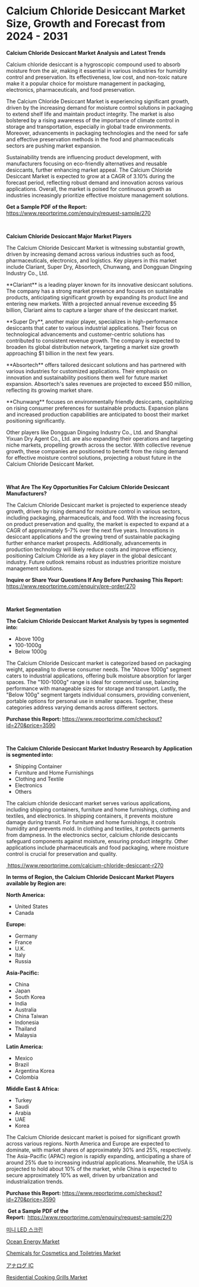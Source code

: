 <p><h1>Calcium Chloride Desiccant Market Size, Growth and Forecast from 2024 - 2031</h1></p><p><strong>Calcium Chloride Desiccant Market Analysis and Latest Trends</strong></p>
<p><p>Calcium chloride desiccant is a hygroscopic compound used to absorb moisture from the air, making it essential in various industries for humidity control and preservation. Its effectiveness, low cost, and non-toxic nature make it a popular choice for moisture management in packaging, electronics, pharmaceuticals, and food preservation.</p><p>The Calcium Chloride Desiccant Market is experiencing significant growth, driven by the increasing demand for moisture control solutions in packaging to extend shelf life and maintain product integrity. The market is also bolstered by a rising awareness of the importance of climate control in storage and transportation, especially in global trade environments. Moreover, advancements in packaging technologies and the need for safe and effective preservation methods in the food and pharmaceuticals sectors are pushing market expansion.</p><p>Sustainability trends are influencing product development, with manufacturers focusing on eco-friendly alternatives and reusable desiccants, further enhancing market appeal. The Calcium Chloride Desiccant Market is expected to grow at a CAGR of 3.10% during the forecast period, reflecting robust demand and innovation across various applications. Overall, the market is poised for continuous growth as industries increasingly prioritize effective moisture management solutions.</p></p>
<p><strong>Get a Sample PDF of the Report:&nbsp;</strong> <a href="https://www.reportprime.com/enquiry/request-sample/270">https://www.reportprime.com/enquiry/request-sample/270</a></p>
<p>&nbsp;</p>
<p><strong>Calcium Chloride Desiccant Major Market Players</strong></p>
<p><p>The Calcium Chloride Desiccant Market is witnessing substantial growth, driven by increasing demand across various industries such as food, pharmaceuticals, electronics, and logistics. Key players in this market include Clariant, Super Dry, Absortech, Chunwang, and Dongguan Dingxing Industry Co., Ltd.</p><p>**Clariant** is a leading player known for its innovative desiccant solutions. The company has a strong market presence and focuses on sustainable products, anticipating significant growth by expanding its product line and entering new markets. With a projected annual revenue exceeding $5 billion, Clariant aims to capture a larger share of the desiccant market.</p><p>**Super Dry**, another major player, specializes in high-performance desiccants that cater to various industrial applications. Their focus on technological advancements and customer-centric solutions has contributed to consistent revenue growth. The company is expected to broaden its global distribution network, targeting a market size growth approaching $1 billion in the next few years.</p><p>**Absortech** offers tailored desiccant solutions and has partnered with various industries for customized applications. Their emphasis on innovation and sustainability positions them well for future market expansion. Absortech's sales revenues are projected to exceed $50 million, reflecting its growing market share.</p><p>**Chunwang** focuses on environmentally friendly desiccants, capitalizing on rising consumer preferences for sustainable products. Expansion plans and increased production capabilities are anticipated to boost their market positioning significantly.</p><p>Other players like Dongguan Dingxing Industry Co., Ltd. and Shanghai Yixuan Dry Agent Co., Ltd. are also expanding their operations and targeting niche markets, propelling growth across the sector. With collective revenue growth, these companies are positioned to benefit from the rising demand for effective moisture control solutions, projecting a robust future in the Calcium Chloride Desiccant Market.</p></p>
<p>&nbsp;</p>
<p><strong>What Are The Key Opportunities For Calcium Chloride Desiccant Manufacturers?</strong></p>
<p><p>The Calcium Chloride Desiccant market is projected to experience steady growth, driven by rising demand for moisture control in various sectors, including packaging, pharmaceuticals, and food. With the increasing focus on product preservation and quality, the market is expected to expand at a CAGR of approximately 5-7% over the next five years. Innovations in desiccant applications and the growing trend of sustainable packaging further enhance market prospects. Additionally, advancements in production technology will likely reduce costs and improve efficiency, positioning Calcium Chloride as a key player in the global desiccant industry. Future outlook remains robust as industries prioritize moisture management solutions.</p></p>
<p><strong>Inquire or Share Your Questions If Any Before Purchasing This Report:</strong> <a href="https://www.reportprime.com/enquiry/pre-order/270">https://www.reportprime.com/enquiry/pre-order/270</a></p>
<p>&nbsp;</p>
<p><strong>Market Segmentation</strong></p>
<p><strong>The Calcium Chloride Desiccant Market Analysis by types is segmented into:</strong></p>
<p><ul><li>Above 100g</li><li>100-1000g</li><li>Below 1000g</li></ul></p>
<p><p>The Calcium Chloride Desiccant market is categorized based on packaging weight, appealing to diverse consumer needs. The "Above 1000g" segment caters to industrial applications, offering bulk moisture absorption for larger spaces. The "100-1000g" range is ideal for commercial use, balancing performance with manageable sizes for storage and transport. Lastly, the "Below 100g" segment targets individual consumers, providing convenient, portable options for personal use in smaller spaces. Together, these categories address varying demands across different sectors.</p></p>
<p><strong>Purchase this Report:&nbsp;</strong><a href="https://www.reportprime.com/checkout?id=270&price=3590">https://www.reportprime.com/checkout?id=270&price=3590</a></p>
<p>&nbsp;</p>
<p><strong>The Calcium Chloride Desiccant Market Industry Research by Application is segmented into:</strong></p>
<p><ul><li>Shipping Container</li><li>Furniture and Home Furnishings</li><li>Clothing and Textile</li><li>Electronics</li><li>Others</li></ul></p>
<p><p>The calcium chloride desiccant market serves various applications, including shipping containers, furniture and home furnishings, clothing and textiles, and electronics. In shipping containers, it prevents moisture damage during transit. For furniture and home furnishings, it controls humidity and prevents mold. In clothing and textiles, it protects garments from dampness. In the electronics sector, calcium chloride desiccants safeguard components against moisture, ensuring product integrity. Other applications include pharmaceuticals and food packaging, where moisture control is crucial for preservation and quality.</p></p>
<p><a href="https://www.reportprime.com/calcium-chloride-desiccant-r270">&nbsp;https://www.reportprime.com/calcium-chloride-desiccant-r270</a></p>
<p><strong>In terms of Region, the Calcium Chloride Desiccant Market Players available by Region are:</strong></p>
<p>
    <p> <strong> North America: </strong>
        <ul>
            <li>United States</li>
            <li>Canada</li>
        </ul>
        </p> 
    <p> <strong> Europe: </strong>
        <ul>
            <li>Germany</li>
            <li>France</li>
            <li>U.K.</li>
            <li>Italy</li>
            <li>Russia</li>
        </ul>
        </p> 
    <p> <strong> Asia-Pacific: </strong>
        <ul>
            <li>China</li>
            <li>Japan</li>
            <li>South Korea</li>
            <li>India</li>
            <li>Australia</li>
            <li>China Taiwan</li>
            <li>Indonesia</li>
            <li>Thailand</li>
            <li>Malaysia</li>
        </ul>
        </p> 
    <p> <strong> Latin America: </strong>
        <ul>
            <li>Mexico</li>
            <li>Brazil</li>
            <li>Argentina Korea</li>
            <li>Colombia</li>
        </ul>
        </p> 
    <p> <strong> Middle East & Africa: </strong>
        <ul>
            <li>Turkey</li>
            <li>Saudi</li>
            <li>Arabia</li>
            <li>UAE</li>
            <li>Korea</li>
        </ul>
    </p>
    </p>
<p><p>The Calcium Chloride desiccant market is poised for significant growth across various regions. North America and Europe are expected to dominate, with market shares of approximately 30% and 25%, respectively. The Asia-Pacific (APAC) region is rapidly expanding, anticipating a share of around 25% due to increasing industrial applications. Meanwhile, the USA is projected to hold about 10% of the market, while China is expected to secure approximately 10% as well, driven by urbanization and industrialization trends.</p></p>
<p><strong>Purchase this Report: </strong><a href="https://www.reportprime.com/checkout?id=270&price=3590">https://www.reportprime.com/checkout?id=270&price=3590</a></p>
<p>&nbsp;<strong>Get a Sample PDF of the Report:&nbsp;&nbsp;</strong><a href="https://www.reportprime.com/enquiry/request-sample/270">https://www.reportprime.com/enquiry/request-sample/270</a></p>
<p><strong></strong></p>
<p><p><a href="https://medium.com/@afsanamia652/%EB%AF%B8%EB%8B%88-led-%EC%8A%A4%ED%81%AC%EB%A6%B0-%EC%82%B0%EC%97%85-%ED%86%B5%EC%B0%B0%EB%A0%A5-%EB%B3%B4%EA%B3%A0%EC%84%9C-%EB%AF%B8%EB%8B%88-led-%EC%8A%A4%ED%81%AC%EB%A6%B0-%EC%8B%9C%EC%9E%A5-%EB%8F%99%ED%96%A5-%EC%95%A0%ED%94%8C%EB%A6%AC%EC%BC%80%EC%9D%B4%EC%85%98-%EB%B0%8F-%EA%B2%BD%EC%9F%81-%ED%99%98%EA%B2%BD-%EB%B6%84%EC%84%9D-2024-2031-4566727861aa">미니 LED 스크린</a></p><p><a href="https://medium.com/@stephanmorissette/ocean-energy-market-forecasts-market-trends-and-impact-analysis-2024-2031-20c6668bd5a6">Ocean Energy Market</a></p><p><a href="https://www.linkedin.com/pulse/chemicals-cosmetics-toiletries-market-size-share-analysis-pqike?trackingId=IZGZxx5mQZGJOZPTzs6GLg%3D%3D">Chemicals for Cosmetics and Toiletries Market</a></p><p><a href="https://medium.com/@jethro6smck/analog-ic-%E3%83%9E%E3%83%BC%E3%82%B1%E3%83%83%E3%83%88-%E3%82%B0%E3%83%AD%E3%83%BC%E3%83%90%E3%83%AB%E3%81%8A%E3%82%88%E3%81%B3%E5%9C%B0%E5%9F%9F%E5%88%A5%E5%88%86%E6%9E%90-%E5%9C%B0%E5%9F%9F-%E5%9B%BD%E3%83%AC%E3%83%99%E3%83%AB%E5%88%86%E6%9E%90-%E3%81%8A%E3%82%88%E3%81%B3%E7%AB%B6%E4%BA%89%E7%92%B0%E5%A2%83%E3%81%AB%E7%84%A6%E7%82%B9%E3%82%92%E5%BD%93%E3%81%A6%E3%82%8B-1fc881e47058">アナログ IC</a></p><p><a href="https://www.linkedin.com/pulse/strategic-roadmap-global-residential-cooking-grills-market-yq3me?trackingId=bK7xzng0Sw2j19i9rcdEjw%3D%3D">Residential Cooking Grills Market</a></p></p>